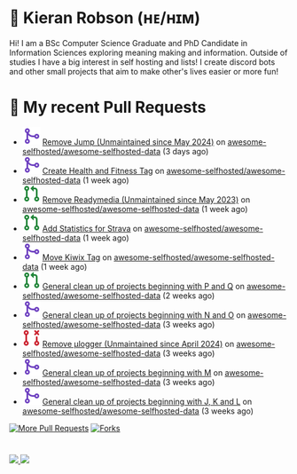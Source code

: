 # 👋 Kieran Robson (ʜᴇ/ʜɪᴍ)

Hi! I am a BSc Computer Science Graduate and PhD Candidate in Information Sciences exploring meaning making and information. Outside of studies I have a big interest in self hosting and lists! I create discord bots and other small projects that aim to make other's lives easier or more fun!

# 🔨 My recent Pull Requests

- ![](./assets/pr-merged.svg) [Remove Jump (Unmaintained since May 2024)](https://github.com/awesome-selfhosted/awesome-selfhosted-data/pull/1377) on [awesome-selfhosted/awesome-selfhosted-data](https://github.com/awesome-selfhosted/awesome-selfhosted-data) (3 days ago)
- ![](./assets/pr-merged.svg) [Create Health and Fitness Tag](https://github.com/awesome-selfhosted/awesome-selfhosted-data/pull/1363) on [awesome-selfhosted/awesome-selfhosted-data](https://github.com/awesome-selfhosted/awesome-selfhosted-data) (1 week ago)
- ![](./assets/pr-open.svg) [Remove Readymedia (Unmaintained since May 2023)](https://github.com/awesome-selfhosted/awesome-selfhosted-data/pull/1353) on [awesome-selfhosted/awesome-selfhosted-data](https://github.com/awesome-selfhosted/awesome-selfhosted-data) (1 week ago)
- ![](./assets/pr-open.svg) [Add Statistics for Strava](https://github.com/awesome-selfhosted/awesome-selfhosted-data/pull/1351) on [awesome-selfhosted/awesome-selfhosted-data](https://github.com/awesome-selfhosted/awesome-selfhosted-data) (1 week ago)
- ![](./assets/pr-merged.svg) [Move Kiwix Tag](https://github.com/awesome-selfhosted/awesome-selfhosted-data/pull/1350) on [awesome-selfhosted/awesome-selfhosted-data](https://github.com/awesome-selfhosted/awesome-selfhosted-data) (1 week ago)
- ![](./assets/pr-open.svg) [General clean up of projects beginning with P and Q](https://github.com/awesome-selfhosted/awesome-selfhosted-data/pull/1344) on [awesome-selfhosted/awesome-selfhosted-data](https://github.com/awesome-selfhosted/awesome-selfhosted-data) (2 weeks ago)
- ![](./assets/pr-merged.svg) [General clean up of projects beginning with  N and O](https://github.com/awesome-selfhosted/awesome-selfhosted-data/pull/1335) on [awesome-selfhosted/awesome-selfhosted-data](https://github.com/awesome-selfhosted/awesome-selfhosted-data) (3 weeks ago)
- ![](./assets/pr-closed.svg) [Remove μlogger (Unmaintained since April 2024)](https://github.com/awesome-selfhosted/awesome-selfhosted-data/pull/1332) on [awesome-selfhosted/awesome-selfhosted-data](https://github.com/awesome-selfhosted/awesome-selfhosted-data) (3 weeks ago)
- ![](./assets/pr-merged.svg) [General clean up of projects beginning with M](https://github.com/awesome-selfhosted/awesome-selfhosted-data/pull/1330) on [awesome-selfhosted/awesome-selfhosted-data](https://github.com/awesome-selfhosted/awesome-selfhosted-data) (3 weeks ago)
- ![](./assets/pr-merged.svg) [General clean up of projects beginning with J, K and L](https://github.com/awesome-selfhosted/awesome-selfhosted-data/pull/1325) on [awesome-selfhosted/awesome-selfhosted-data](https://github.com/awesome-selfhosted/awesome-selfhosted-data) (3 weeks ago)

<p align="left">
  <a href="https://github.com/KieranRobson/KieranRobson/blob/main/pages/PR.md"><img alt="More Pull Requests" title="More Pull Requests" src="https://custom-icon-badges.demolab.com/badge/-More%20Pull%20Requests-1F222E?style=for-the-badge&logoColor=white&logo=fork"/></a>
  <a href="/pages/FORKS.md"><img alt="Forks" title="Forks" src="https://custom-icon-badges.demolab.com/badge/-Forks%20And%20Contributions-1F222E?style=for-the-badge&logoColor=white&logo=fork"/></a>
</p>

#

<p>
<a href="https://github.com/Ki-er/Ki-er/blob/main/pages/STATS.md"><img src="https://custom-icon-badges.demolab.com/badge/Github%20Stats-1F222E?style=for-the-badge&logo=graph&logoColor=white">
<a href="https://github.com/Ki-er/Ki-er/blob/main/pages/STARRED-REPOS.md"><img src="https://custom-icon-badges.demolab.com/badge/Github%20Stars-1F222E?style=for-the-badge&logo=star&logoColor=white">
</p>

